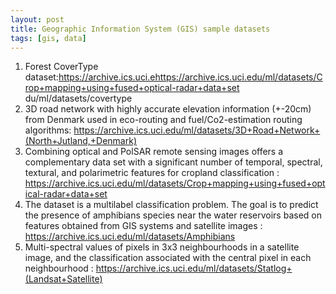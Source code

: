 ```yaml
---
layout: post
title: Geographic Information System (GIS) sample datasets
tags: [gis, data]
---
```

1. Forest CoverType dataset:https://archive.ics.uci.ehttps://archive.ics.uci.edu/ml/datasets/Crop+mapping+using+fused+optical-radar+data+set
du/ml/datasets/covertype
2. 3D road network with highly accurate elevation information (+-20cm) from Denmark used in eco-routing and fuel/Co2-estimation routing algorithms: https://archive.ics.uci.edu/ml/datasets/3D+Road+Network+(North+Jutland,+Denmark)
3. Combining optical and PolSAR remote sensing images offers a complementary data set with a significant number of temporal, spectral, textural, and polarimetric features for cropland classification : https://archive.ics.uci.edu/ml/datasets/Crop+mapping+using+fused+optical-radar+data+set
4. The dataset is a multilabel classification problem. The goal is to predict the presence of amphibians species near the water reservoirs based on features obtained from GIS systems and satellite images : https://archive.ics.uci.edu/ml/datasets/Amphibians
5. Multi-spectral values of pixels in 3x3 neighbourhoods in a satellite image, and the classification associated with the central pixel in each neighbourhood : https://archive.ics.uci.edu/ml/datasets/Statlog+(Landsat+Satellite)



